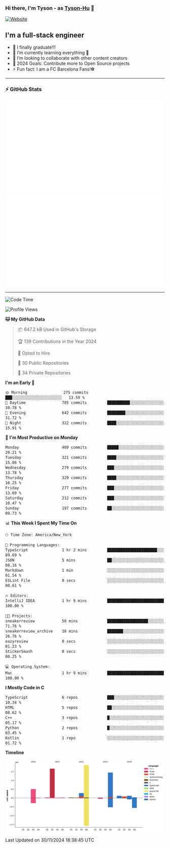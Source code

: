 ### Hi there, I'm Tyson - as [Tyson-Hu][website] 👋

[![Website](https://img.shields.io/website?label=Tianzhe.me&style=for-the-badge&url=https%3A%2F%2Ftianzhe.me)](https://tianzhe.me)


## I'm a full-stack engineer

- 🔭 I finally graduate!!!
- 🌱 I’m currently learning everything 🤣
- 👯 I’m looking to collaborate with other content creators
- 🥅 2024 Goals: Contribute more to Open Source projects
- ⚡ Fun fact: I am a FC Barcelona Fans!⚽️

---

### ⚡️ GitHub Stats
![](https://raw.githubusercontent.com/Tyson-Hu/github-stats-card/master/generated/overview.svg)
![](https://raw.githubusercontent.com/Tyson-Hu/github-stats-card/master/generated/languages.svg)

---

<!--START_SECTION:waka-->
![Code Time](http://img.shields.io/badge/Code%20Time-263%20hrs%2031%20mins-blue)

![Profile Views](http://img.shields.io/badge/Profile%20Views-0-blue)

**🐱 My GitHub Data** 

> 📦 647.2 kB Used in GitHub's Storage 
 > 
> 🏆 139 Contributions in the Year 2024
 > 
> 💼 Opted to Hire
 > 
> 📜 30 Public Repositories 
 > 
> 🔑 34 Private Repositories 
 > 
**I'm an Early 🐤** 

```text
🌞 Morning                275 commits         ███░░░░░░░░░░░░░░░░░░░░░░   13.59 % 
🌆 Daytime                785 commits         ██████████░░░░░░░░░░░░░░░   38.78 % 
🌃 Evening                642 commits         ████████░░░░░░░░░░░░░░░░░   31.72 % 
🌙 Night                  322 commits         ████░░░░░░░░░░░░░░░░░░░░░   15.91 % 
```
📅 **I'm Most Productive on Monday** 

```text
Monday                   409 commits         █████░░░░░░░░░░░░░░░░░░░░   20.21 % 
Tuesday                  321 commits         ████░░░░░░░░░░░░░░░░░░░░░   15.86 % 
Wednesday                279 commits         ███░░░░░░░░░░░░░░░░░░░░░░   13.78 % 
Thursday                 329 commits         ████░░░░░░░░░░░░░░░░░░░░░   16.25 % 
Friday                   277 commits         ███░░░░░░░░░░░░░░░░░░░░░░   13.69 % 
Saturday                 212 commits         ███░░░░░░░░░░░░░░░░░░░░░░   10.47 % 
Sunday                   197 commits         ██░░░░░░░░░░░░░░░░░░░░░░░   09.73 % 
```


📊 **This Week I Spent My Time On** 

```text
🕑︎ Time Zone: America/New_York

💬 Programming Languages: 
TypeScript               1 hr 2 mins         ██████████████████████░░░   89.69 % 
JSON                     5 mins              ██░░░░░░░░░░░░░░░░░░░░░░░   08.16 % 
Markdown                 1 min               ░░░░░░░░░░░░░░░░░░░░░░░░░   01.54 % 
ESLint File              0 secs              ░░░░░░░░░░░░░░░░░░░░░░░░░   00.61 % 

🔥 Editors: 
IntelliJ IDEA            1 hr 9 mins         █████████████████████████   100.00 % 

🐱‍💻 Projects: 
sneakerreview            50 mins             ██████████████████░░░░░░░   71.76 % 
sneakerreview_archive    18 mins             ███████░░░░░░░░░░░░░░░░░░   26.76 % 
eazyreview               0 secs              ░░░░░░░░░░░░░░░░░░░░░░░░░   01.23 % 
StickerSmash             0 secs              ░░░░░░░░░░░░░░░░░░░░░░░░░   00.25 % 

💻 Operating System: 
Mac                      1 hr 9 mins         █████████████████████████   100.00 % 
```

**I Mostly Code in C** 

```text
TypeScript               6 repos             ███░░░░░░░░░░░░░░░░░░░░░░   10.34 % 
HTML                     5 repos             ██░░░░░░░░░░░░░░░░░░░░░░░   08.62 % 
C++                      3 repos             █░░░░░░░░░░░░░░░░░░░░░░░░   05.17 % 
Python                   2 repos             █░░░░░░░░░░░░░░░░░░░░░░░░   03.45 % 
Kotlin                   1 repo              ░░░░░░░░░░░░░░░░░░░░░░░░░   01.72 % 
```



**Timeline**

![Lines of Code chart](https://raw.githubusercontent.com/Tyson-Hu/Tyson-Hu/main/assets/bar_graph.png)


 Last Updated on 30/11/2024 18:38:45 UTC
<!--END_SECTION:waka-->


[website]: https://github.com/Tyson-Hu
